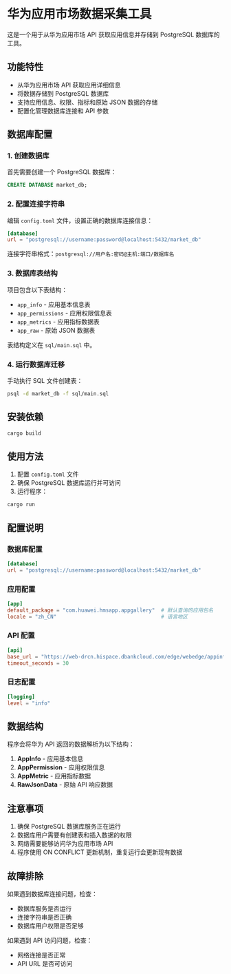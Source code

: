 # 华为应用市场数据采集工具

这是一个用于从华为应用市场 API 获取应用信息并存储到 PostgreSQL 数据库的工具。

## 功能特性

- 从华为应用市场 API 获取应用详细信息
- 将数据存储到 PostgreSQL 数据库
- 支持应用信息、权限、指标和原始 JSON 数据的存储
- 配置化管理数据库连接和 API 参数

## 数据库配置

### 1. 创建数据库

首先需要创建一个 PostgreSQL 数据库：

```sql
CREATE DATABASE market_db;
```

### 2. 配置连接字符串

编辑 `config.toml` 文件，设置正确的数据库连接信息：

```toml
[database]
url = "postgresql://username:password@localhost:5432/market_db"
```

连接字符串格式：`postgresql://用户名:密码@主机:端口/数据库名`

### 3. 数据库表结构

项目包含以下表结构：

- `app_info` - 应用基本信息表
- `app_permissions` - 应用权限信息表  
- `app_metrics` - 应用指标数据表
- `app_raw` - 原始 JSON 数据表

表结构定义在 `sql/main.sql` 中。

### 4. 运行数据库迁移

手动执行 SQL 文件创建表：

```bash
psql -d market_db -f sql/main.sql
```

## 安装依赖

```bash
cargo build
```

## 使用方法

1. 配置 `config.toml` 文件
2. 确保 PostgreSQL 数据库运行并可访问
3. 运行程序：

```bash
cargo run
```

## 配置说明

### 数据库配置
```toml
[database]
url = "postgresql://username:password@localhost:5432/market_db"
```

### 应用配置
```toml
[app]
default_package = "com.huawei.hmsapp.appgallery"  # 默认查询的应用包名
locale = "zh_CN"                                  # 语言地区
```

### API 配置
```toml
[api]
base_url = "https://web-drcn.hispace.dbankcloud.com/edge/webedge/appinfo"
timeout_seconds = 30
```

### 日志配置
```toml
[logging]
level = "info"
```

## 数据结构

程序会将华为 API 返回的数据解析为以下结构：

1. **AppInfo** - 应用基本信息
2. **AppPermission** - 应用权限信息  
3. **AppMetric** - 应用指标数据
4. **RawJsonData** - 原始 API 响应数据

## 注意事项

1. 确保 PostgreSQL 数据库服务正在运行
2. 数据库用户需要有创建表和插入数据的权限
3. 网络需要能够访问华为应用市场 API
4. 程序使用 ON CONFLICT 更新机制，重复运行会更新现有数据

## 故障排除

如果遇到数据库连接问题，检查：
- 数据库服务是否运行
- 连接字符串是否正确
- 数据库用户权限是否足够

如果遇到 API 访问问题，检查：
- 网络连接是否正常
- API URL 是否可访问